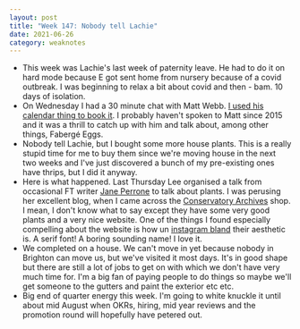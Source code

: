 ```yaml
---
layout: post
title: "Week 147: Nobody tell Lachie"
date: 2021-06-26
category: weaknotes
---
```

* This week was Lachie's last week of paternity leave. He had to do it on hard mode because E got sent home from nursery because of a covid outbreak. I was beginning to relax a bit about covid and then - bam. 10 days of isolation.
* On Wednesday I had a 30 minute chat with Matt Webb. [I used his calendar thing to book it](https://calendly.com/mwie/30min?month=2021-06). I probably haven't spoken to Matt since 2015 and it was a thrill to catch up with him and talk about, among other things, Fabergé Eggs.
* Nobody tell Lachie, but I bought some more house plants. This is a really stupid time for me to buy them since we're moving house in the next two weeks and I've just discovered a bunch of my pre-existing ones have thrips, but I did it anyway.
* Here is what happened. Last Thursday Lee organised a talk from occasional FT writer [Jane Perrone](https://www.janeperrone.com/blog/2017/11/18/where-to-buy-houseplants-in-the-uk) to talk about plants. I was perusing her excellent blog, when I came across the [Conservatory Archives](https://www.conservatoryarchives.co.uk/) shop. I mean, I don't know what to say except they have some very good plants and a very nice website. One of the things I found especially compelling about the website is how un [instagram bland](https://www.bloomberg.com/opinion/articles/2020-09-07/welcome-to-your-bland-new-world-of-consumer-capitalism) their aesthetic is. A serif font! A boring sounding name! I love it.
* We completed on a house. We can't move in yet because nobody in Brighton can move us, but we've visited it most days. It's in good shape but there are still a lot of jobs to get on with which we don't have very much time for. I'm a big fan of paying people to do things so maybe we'll get someone to the gutters and paint the exterior etc etc.
* Big end of quarter energy this week. I'm going to white knuckle it until about mid August when OKRs, hiring, mid year reviews and the promotion round will hopefully have petered out.
